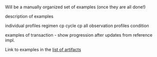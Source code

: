 

Will be a manually organized set of examples (once they are all done!)

description of examples

individual profiles
    regimen cp
    cycle cp
    all observation profiles
    condition

examples of transaction - show progression after updates
    from reference impl.

Link to examples in the [list of artifacts](artifacts.html#example-example-instances)

    